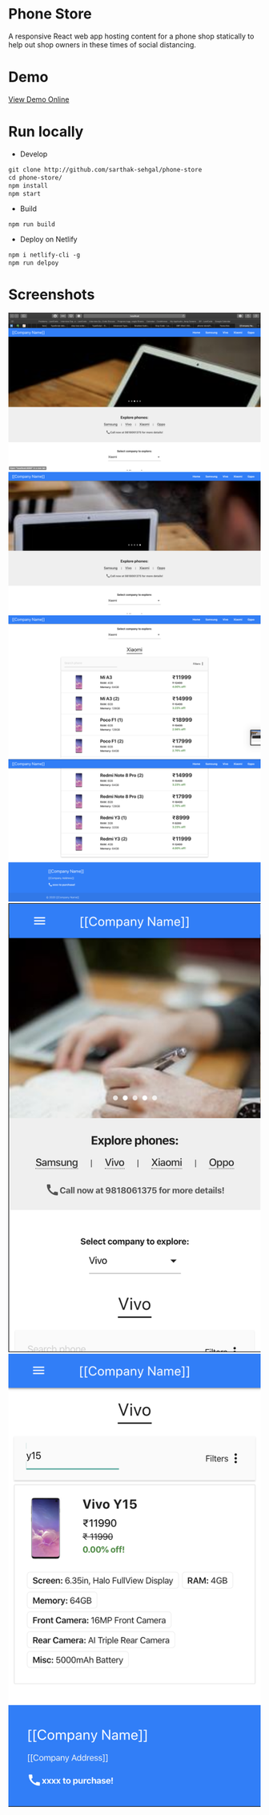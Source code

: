 # Phone Store
A responsive React web app hosting content for a phone shop statically to help out shop owners in these times of social distancing.

# Demo
[View Demo Online](http://amarelectronics.netlify.app/)

# Run locally
- Develop
```
git clone http://github.com/sarthak-sehgal/phone-store
cd phone-store/
npm install
npm start
```

- Build
```
npm run build
```

- Deploy on Netlify
```
npm i netlify-cli -g
npm run delpoy
```

# Screenshots
![Screenshot 1](./screenshots/1.png)
![Screenshot 2](./screenshots/2.png)
![Screenshot 3](./screenshots/3.png)
![Screenshot 4](./screenshots/4.png)
![Screenshot 5](./screenshots/5.png)
![Screenshot 6](./screenshots/6.png)